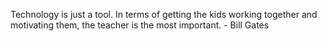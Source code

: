 Technology is just a tool. In terms of getting the kids working together and motivating them, the teacher is the most important. - Bill Gates
